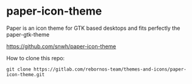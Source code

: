 # paper-icon-theme

Paper is an icon theme for GTK based desktops and fits perfectly the paper-gtk-theme

https://github.com/snwh/paper-icon-theme

How to clone this repo:

```
git clone https://gitlab.com/rebornos-team/themes-and-icons/paper-icon-theme.git
```

